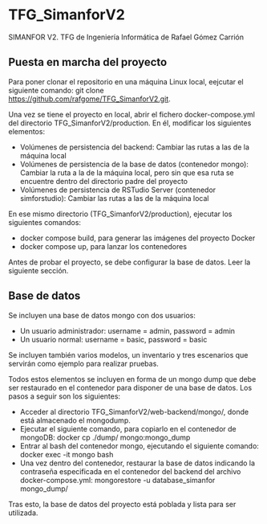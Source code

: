 # TFG_SimanforV2
SIMANFOR V2. TFG de Ingeniería Informática de Rafael Gómez Carrión

## Puesta en marcha del proyecto
Para poner clonar el repositorio en una máquina Linux local, eejcutar el siguiente comando: git clone https://github.com/rafgome/TFG_SimanforV2.git.

Una vez se tiene el proyecto en local, abrir el fichero docker-compose.yml del directorio TFG_SimanforV2/production. En él, modificar los siguientes elementos:

- Volúmenes de persistencia del backend: Cambiar las rutas a las de la máquina local
- Volúmenes de persistencia de la base de datos (contenedor mongo): Cambiar la ruta a la de la máquina local, pero sin que esa ruta se encuentre dentro del directorio padre del proyecto
- Volúmenes de persistencia de RSTudio Server (contenedor simforstudio): Cambiar las rutas a las de la máquina local

En ese mismo directorio (TFG_SimanforV2/production), ejecutar los siguientes comandos:

- docker compose build, para generar las imágenes del proyecto Docker
- docker compose up, para lanzar los contenedores

Antes de probar el proyecto, se debe configurar la base de datos. Leer la siguiente sección.

## Base de datos
Se incluyen una base de datos mongo con dos usuarios:

- Un usuario administrador: username = admin, password = admin
- Un usuario normal: username = basic, password = basic

Se incluyen también varios modelos, un inventario y tres escenarios que servirán como ejemplo para realizar pruebas.

Todos estos elementos se incluyen en forma de un mongo dump que debe ser restaurado en el contenedor para disponer de una base de datos. Los pasos a seguir son los siguientes:

- Acceder al directorio TFG_SimanforV2/web-backend/mongo/, donde está almacenado el mongodump.
- Ejecutar el siguiente comando, para copiarlo en el contenedor de mongoDB: docker cp ./dump/ mongo:mongo_dump
- Entrar al bash del contenedor mongo, ejecutando el siguiente comando: docker exec -it mongo bash
- Una vez dentro del contenedor, restaurar la base de datos indicando la contraseña especificada en el contenedor del backend del archivo docker-compose.yml: mongorestore -u database_simanfor mongo_dump/

Tras esto, la base de datos del proyecto está poblada y lista para ser utilizada.

